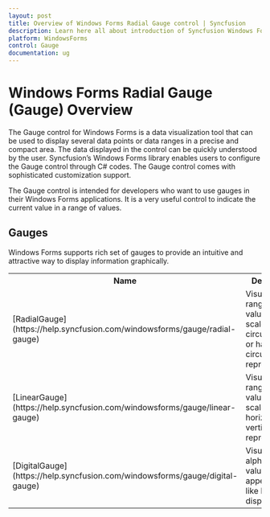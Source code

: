 ```yaml
---
layout: post
title: Overview of Windows Forms Radial Gauge control | Syncfusion
description: Learn here all about introduction of Syncfusion Windows Forms Radial Gauge control, its elements and more details.
platform: WindowsForms
control: Gauge
documentation: ug
---
```


# Windows Forms Radial Gauge (Gauge) Overview

The Gauge control for Windows Forms is a data visualization tool that can be used to display several data points or data ranges in a precise and compact area. The data displayed in the control can be quickly understood by the user. Syncfusion’s Windows Forms library enables users to configure the Gauge control through C# codes. The Gauge control comes with sophisticated customization support.

The Gauge control is intended for developers who want to use gauges in their Windows Forms applications. It is a very useful control to indicate the current value in a range of values.

## Gauges 

Windows Forms supports rich set of gauges to provide an intuitive and attractive way to display information graphically. 

<table>
<tr>
<th>
Name</th><th>
Description</th></tr>
<tr>
<td>
[RadialGauge](https://help.syncfusion.com/windowsforms/gauge/radial-gauge)</td><td>
Visualize a range of values in radial scale with circular, helical or half-circular representation.</td></tr>
<tr>
<td>
[LinearGauge](https://help.syncfusion.com/windowsforms/gauge/linear-gauge)</td><td>
Visualize a range of values in linear scale with horizontal or vertical representation.</td></tr>
<tr>
<td>
[DigitalGauge](https://help.syncfusion.com/windowsforms/gauge/digital-gauge)</td><td>
Visualize alphanumeric values in appearance like LED digital display.</td></tr>
</table>
